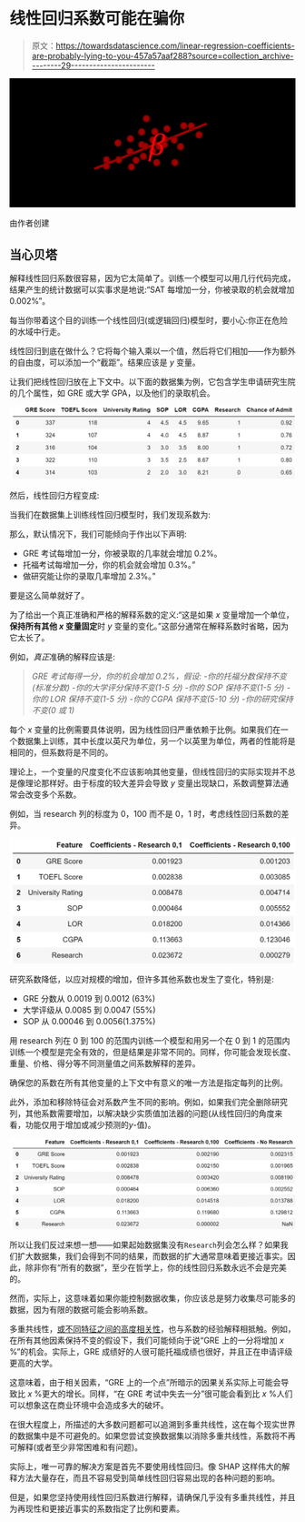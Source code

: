# 线性回归系数可能在骗你

> 原文：<https://towardsdatascience.com/linear-regression-coefficients-are-probably-lying-to-you-457a57aaf288?source=collection_archive---------29----------------------->

![](img/f160cd873d713d989ae38390f3bd944a.png)

由作者创建

## 当心贝塔

解释线性回归系数很容易，因为它太简单了。训练一个模型可以用几行代码完成，结果产生的统计数据可以实事求是地说:“SAT 每增加一分，你被录取的机会就增加 0.002%”。

每当你带着这个目的训练一个线性回归(或逻辑回归)模型时，要小心:你正在危险的水域中行走。

线性回归到底在做什么？它将每个输入乘以一个值，然后将它们相加——作为额外的自由度，可以添加一个“截距”。结果应该是 *y* 变量。

让我们把线性回归放在上下文中。以下面的数据集为例，它包含学生申请研究生院的几个属性，如 GRE 或大学 GPA，以及他们的录取机会。

![](img/31ecd7b6d11dc86d4b4ff7d2d3ff2f6e.png)

然后，线性回归方程变成:

当我们在数据集上训练线性回归模型时，我们发现系数为:

那么，默认情况下，我们可能倾向于作出以下声明:

*   GRE 考试每增加一分，你被录取的几率就会增加 0.2%。
*   托福考试每增加一分，你的机会就会增加 0.3%。”
*   做研究能让你的录取几率增加 2.3%。”

要是这么简单就好了。

为了给出一个真正准确和严格的解释系数的定义:“这是如果 *x* 变量增加一个单位，**保持所有其他 *x* 变量固定**时 *y* 变量的变化。”这部分通常在解释系数时省略，因为它太长了。

例如，*真正*准确的解释应该是:

> *GRE 考试每得一分，你的机会增加 0.2%，假设:
> -你的托福分数保持不变(标准分数)
> -你的大学评分保持不变(1-5 分)
> -你的 SOP 保持不变(1-5 分)
> -你的 LOR 保持不变(1-5 分)
> -你的 CGPA 保持不变(5-10 分)
> -你的研究保持不变(0 或 1)*

每个 *x* 变量的比例需要具体说明，因为线性回归严重依赖于比例。如果我们在一个数据集上训练，其中长度以英尺为单位，另一个以英里为单位，两者的性能将是相同的，但系数将是不同的。

理论上，一个变量的尺度变化不应该影响其他变量，但线性回归的实际实现并不总是像理论那样好。由于标度的较大差异会导致 *y* 变量出现缺口，系数调整算法通常会改变多个系数。

例如，当 research 列的标度为 0，100 而不是 0，1 时，考虑线性回归系数的差异。

![](img/a4983f276c22fd6c2adc616458c413b8.png)

研究系数降低，以应对规模的增加，但许多其他系数也发生了变化，特别是:

*   GRE 分数从 0.0019 到 0.0012 (63%)
*   大学评级从 0.0085 到 0.0047 (55%)
*   SOP 从 0.00046 到 0.0056(1.375%)

用 research 列在 0 到 100 的范围内训练一个模型和用另一个在 0 到 1 的范围内训练一个模型是完全有效的，但是结果是非常不同的。同样，你可能会发现长度、重量、价格、得分等不同测量值之间系数解释的差异。

确保您的系数在所有其他变量的上下文中有意义的唯一方法是指定每列的比例。

此外，添加和移除特征会对系数产生不同的影响。例如，如果我们完全删除研究列，其他系数需要增加，以解决缺少实质值加法器的问题(从线性回归的角度来看，功能仅用于增加或减少预测的*y*-值)。

![](img/9515b429ede88938d6b2130331f214b1.png)

所以让我们反过来想一想——如果起始数据集没有`Research`列会怎么样？如果我们扩大数据集，我们会得到不同的结果，而数据的扩大通常意味着更接近事实。因此，除非你有“所有的数据”，至少在哲学上，你的线性回归系数永远不会是完美的。

然而，实际上，这意味着如果你能控制数据收集，你应该总是努力收集尽可能多的数据，因为有限的数据可能会影响系数。

多重共线性，[或不同特征之间的高度相关性](/multicollinearity-impacts-your-data-science-project-more-than-you-know-8504efd706f)，也与系数的经验解释相抵触。例如，在所有其他因素保持不变的假设下，我们可能倾向于说“GRE 上的一分将增加 *x* %”的机会。实际上，GRE 成绩好的人很可能托福成绩也很好，并且正在申请评级更高的大学。

这意味着，由于相关因素，“GRE 上的一个点”所暗示的因果关系实际上可能会导致比 *x* %更大的增长。同样，“在 GRE 考试中失去一分”很可能会看到比 *x* %人们可以想象这在商业环境中会造成多大的破坏。

在很大程度上，所描述的大多数问题都可以追溯到多重共线性，这在每个现实世界的数据集中是不可避免的。如果您尝试变换数据集以消除多重共线性，系数将不再可解释(或者至少非常困难和有问题)。

实际上，唯一可靠的解决方案是首先不要使用线性回归。像 SHAP 这样伟大的解释方法大量存在，而且不容易受到简单线性回归容易出现的各种问题的影响。

但是，如果您坚持使用线性回归系数进行解释，请确保几乎没有多重共线性，并且为再现性和更接近事实的系数指定了比例和要素。